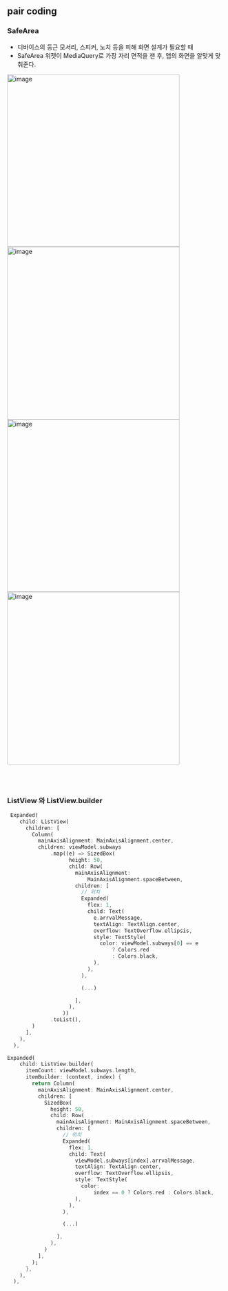 ## pair coding

### SafeArea
* 디바이스의 둥근 모서리, 스피커, 노치 등을 피해 화면 설계가 필요할 때
* SafeArea 위젯이 MediaQuery로 가장 자리 면적을 잰 후, 앱의 화면을 알맞게 맞춰준다.

<img width="400" alt="image" src="https://github.com/NalaJang/TIL/assets/73895803/92d254b3-9632-4053-b996-24a811f9aeae">
<img width="400" alt="image" src="https://github.com/NalaJang/TIL/assets/73895803/92cedffe-163f-4252-a48a-5ccd767173ae">
<img width="400" alt="image" src="https://github.com/NalaJang/TIL/assets/73895803/c75482b4-609c-4ff6-980f-7295e49464e8">
<img width="400" alt="image" src="https://github.com/NalaJang/TIL/assets/73895803/d307ca2f-6fdf-426f-a85a-eef6ff6fe5a8">

<br></br>

### ListView 와 ListView.builder

```dart
 Expanded(
    child: ListView(
      children: [
        Column(
          mainAxisAlignment: MainAxisAlignment.center,
          children: viewModel.subways
              .map((e) => SizedBox(
                    height: 50,
                    child: Row(
                      mainAxisAlignment:
                          MainAxisAlignment.spaceBetween,
                      children: [
                        // 위치
                        Expanded(
                          flex: 1,
                          child: Text(
                            e.arrvalMessage,
                            textAlign: TextAlign.center,
                            overflow: TextOverflow.ellipsis,
                            style: TextStyle(
                              color: viewModel.subways[0] == e
                                  ? Colors.red
                                  : Colors.black,
                            ),
                          ),
                        ),

                        (...)

                      ],
                    ),
                  ))
              .toList(),
        )
      ],
    ),
  ),
```

```dart
Expanded(
    child: ListView.builder(
      itemCount: viewModel.subways.length,
      itemBuilder: (context, index) {
        return Column(
          mainAxisAlignment: MainAxisAlignment.center,
          children: [
            SizedBox(
              height: 50,
              child: Row(
                mainAxisAlignment: MainAxisAlignment.spaceBetween,
                children: [
                  // 위치
                  Expanded(
                    flex: 1,
                    child: Text(
                      viewModel.subways[index].arrvalMessage,
                      textAlign: TextAlign.center,
                      overflow: TextOverflow.ellipsis,
                      style: TextStyle(
                        color:
                            index == 0 ? Colors.red : Colors.black,
                      ),
                    ),
                  ),

                  (...)

                ],
              ),
            )
          ],
        );
      },
    ),
  ),
```
